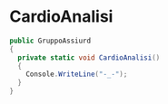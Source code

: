 # CardioAnalisi
```csharp
public GruppoAssiurd 
{
  private static void CardioAnalisi()
  {
    Console.WriteLine("-_-");
  }
}
```
